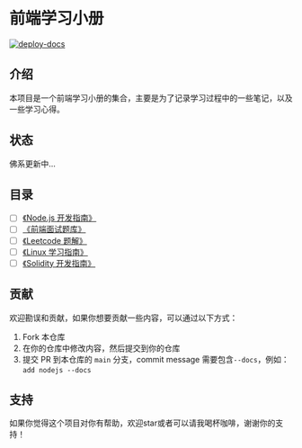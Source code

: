 # 前端学习小册

[![deploy-docs](https://github.com/aaronlamz/open-ebook/actions/workflows/deploy-docs.yml/badge.svg)](https://github.com/aaronlamz/open-ebook/actions/workflows/deploy-docs.yml)

## 介绍
本项目是一个前端学习小册的集合，主要是为了记录学习过程中的一些笔记，以及一些学习心得。

## 状态
佛系更新中...

## 目录
- [ ] [《Node.js 开发指南》](https://www.ultimate-kernel.fun/open-ebook/nodejs/)
- [ ] [《前端面试题库》](https://www.ultimate-kernel.fun/open-ebook/interview/)
- [ ] [《Leetcode 题解》](https://www.ultimate-kernel.fun/open-ebook/leetcode/)
- [ ] [《Linux 学习指南》](https://www.ultimate-kernel.fun/open-ebook/linux/)
- [ ] [《Solidity 开发指南》](https://www.ultimate-kernel.fun/open-ebook/solidity/)

## 贡献
欢迎勘误和贡献，如果你想要贡献一些内容，可以通过以下方式：
1. Fork 本仓库
2. 在你的仓库中修改内容，然后提交到你的仓库
3. 提交 PR 到本仓库的 `main` 分支，commit message 需要包含`--docs`，例如：`add nodejs --docs`

## 支持
如果你觉得这个项目对你有帮助，欢迎star或者可以请我喝杯咖啡，谢谢你的支持！
